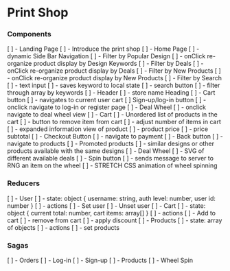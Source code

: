 Print Shop
==========

### Components

[ ] - Landing Page
    [ ] - Introduce the print shop
[ ] - Home Page
    [ ] -  dynamic Side Bar Navigation
        [ ] - Filter by Popular Design
            [ ] - onClick re-organize product display by Design Keywords
        [ ] - Filter by Deals
            [ ] - onClick re-organize product display by Deals
        [ ] - Filter by New Products
            [ ] - onClick re-organize product display by New Products
        [ ] - Filter by Search
            [ ] - text input 
                [ ] - saves keyword to local state
            [ ] - search button
                [ ] - filter through array by keywords
[ ] - Header
    [ ] - store name Heading
    [ ] - Cart button
        [ ] - navigates to current user cart
    [ ] Sign-up/log-in button
        [ ] - onclick navigate to log-in or register page 
    [ ] -  Deal Wheel
        [ ] - onclick navigate to deal wheel view
[ ] - Cart
    [ ] - Unordered list of products in the cart
        [ ] - button to remove item from cart
        [ ] - adjust number of items in cart
        [ ] - expanded information view of product
        [ ] - product price
            [ ] - price subtotal
    [ ] - Checkout Button
        [ ] - navigate to payment
    [ ] - Back button
        [ ] - navigate to products
    [ ] - Promoted products
        [ ] - similar designs or other products available with the same designs
[ ] - Deal Wheel
    [ ] - SVG of different available deals
    [ ] - Spin button
        [ ] - sends message to server to RNG an item on the wheel
        [ ] - STRETCH CSS animation of wheel spinning

### Reducers

[ ] - User
    [ ] - state: object { username: string, auth level: number, user id: number }
    [ ] - actions
        [ ] - Set user
        [ ] - Unset user
[ ] - Cart
    [ ] - state: object { current total: number, cart items: array[] }
    [ ] - actions
        [ ] - Add to cart
        [ ] - remove from cart
        [ ] - apply discount
[ ] - Products
    [ ] - state: array of objects
    [ ] - actions
        [ ] - set products

### Sagas

[ ] - Orders
[ ] - Log-in
[ ] - Sign-up
[ ] - Products
[ ] - Wheel Spin


        